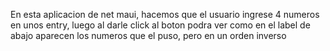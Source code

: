 En esta aplicacion de net maui, hacemos que el usuario ingrese 4 numeros en unos entry, luego al darle click al boton podra ver como en el label de abajo aparecen los numeros que el puso, pero en un orden inverso
